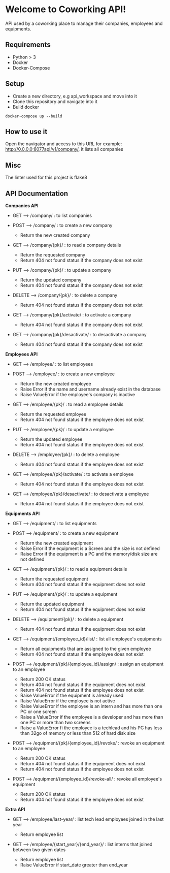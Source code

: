 # Welcome to Coworking API!

API used by a coworking place to manage their companies, employees and equipments.

## Requirements

- Python > 3
- Docker
- Docker-Compose

## Setup

- Create a new directory, e.g api_workspace and move into it
- Clone this repository and navigate into it
- Build docker

``` Bach
docker-compose up --build
```

## How to use it

Open the navigator and access to this URL for example: http://0.0.0.0:8077api/v1/company/, it lists all companies

## Misc

The linter used for this project is flake8

## API Documentation

**Companies API**

- GET --> /company/ : to list companies

- POST --> /company/ : to create a new company
  - Return the new created company

- GET --> /company/{pk}/ : to read a company details
  - Return the requested company
  - Return 404 not found status if the company does not exist

- PUT --> /company/{pk}/ : to update a company
  - Return the updated company
  - Return 404 not found status if the company does not exist

- DELETE --> /company/{pk}/ : to delete a company
  - Return 404 not found status if the company does not exist

- GET --> /company/{pk}/activate/ : to activate a company
  - Return 404 not found status if the company does not exist

- GET --> /company/{pk}/desactivate/ : to desactivate a company
  - Return 404 not found status if the company does not exist

**Employees API**

- GET --> /employee/ : to list employees

- POST --> /employee/ : to create a new employee
  - Return the new created employee
  - Raise Error if the name and username already exist in the database
  - Raise ValueError if the employee's company is inactive

- GET --> /employee/{pk}/ : to read a employee details
  - Return the requested employee
  - Return 404 not found status if the employee does not exist

- PUT --> /employee/{pk}/ : to update a employee
  - Return the updated employee
  - Return 404 not found status if the employee does not exist

- DELETE --> /employee/{pk}/ : to delete a employee
  - Return 404 not found status if the employee does not exist

- GET --> /employee/{pk}/activate/ : to activate a employee
  - Return 404 not found status if the employee does not exist

- GET --> /employee/{pk}/desactivate/ : to desactivate a employee
  - Return 404 not found status if the employee does not exist

**Equipments API**

- GET --> /equipment/ : to list equipments

- POST --> /equipment/ : to create a new equipment
  - Return the new created equipment
  - Raise Error if the equipment is a Screen and the size is not defined
  - Raise Error if the equipment is a PC and the memory/disk size are not defined

- GET --> /equipment/{pk}/ : to read a equipment details
  - Return the requested equipment
  - Return 404 not found status if the equipment does not exist

- PUT --> /equipment/{pk}/ : to update a equipment
  - Return the updated equipment
  - Return 404 not found status if the equipment does not exist

- DELETE --> /equipment/{pk}/ : to delete a equipment
  - Return 404 not found status if the equipment does not exist

- GET --> /equipment/{employee_id}/list/ : list all employee's equipments
  - Return all equipments that are assigned to the given employee
  - Return 404 not found status if the employee does not exist

- POST --> /equipment/{pk}/{employee_id}/assign/ : assign an equipment to an employee
  - Return 200 OK status
  - Return 404 not found status if the equipment does not exist
  - Return 404 not found status if the employee does not exist
  - Raise ValueError if the equipment is already used
  - Raise ValueError if the employee is not active
  - Raise ValueError if the employee is an intern and has more than one PC or one screen
  - Raise a ValueError if the employee is a developer and has more than one PC or more than two screens
  - Raise a ValueError fi the employee is a techlead and his PC has less than 32go of memory or less than 512 of hard disk size

- POST --> /equipment/{pk}/{employee_id}/revoke/ : revoke an equipment to an employee
  - Return 200 OK status
  - Return 404 not found status if the equipment does not exist
  - Return 404 not found status if the employee does not exist

- POST --> /equipment/{employee_id}/revoke-all/ : revoke all employee's equipment
  - Return 200 OK status
  - Return 404 not found status if the employee does not exist

**Extra API**

- GET --> /employee/last-year/ : list tech lead employees joined in the last year
  - Return employee list

- GET --> /employee/{start_year}/{end_year}/ : list interns that joined between two given dates
  - Return employee list
  - Raise ValueError if start_date greater than end_year
